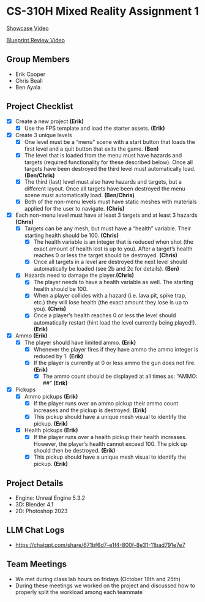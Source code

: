 # CS-310H Mixed Reality Assignment 1

[Showcase Video](https://www.youtube.com/)

[Blueprint Review Video](https://www.youtube.com/)

## Group Members
- Erik Cooper
- Chris Beall
- Ben Ayala

## Project Checklist
- [x] Create a new project **(Erik)**
  - [x] Use the FPS template and load the starter assets. **(Erik)**
- [x] Create 3 unique levels
  - [x] One level must be a “menu” scene with a start button that loads the first level and a quit button that exits the game. **(Ben)**
  - [x] The level that is loaded from the menu must have hazards and targets (required functionality for these described below). Once all targets have been destroyed the third level must automatically load. **(Ben/Chris)**
  - [x] The third (last) level must also have hazards and targets, but a different layout. Once all targets have been destroyed the menu scene must automatically load. **(Ben/Chris)**
  - [x] Both of the non-menu levels must have static meshes with materials applied for the user to navigate. **(Chris)**
- [x] Each non-menu level must have at least 3 targets and at least 3 hazards **(Chris)**
  - [x] Targets can be any mesh, but must have a “health” variable. Their starting health should be 100. **(Chris)**
    - [x] The health variable is an integer that is reduced when shot (the exact amount of health lost is up to you). After a target’s health reaches 0 or less the target should be destroyed. **(Chris)**
    - [x] Once all targets in a level are destroyed the next level should automatically be loaded (see 2b and 2c for details). **(Ben)**
  - [x] Hazards need to damage the player.**(Chris)**
    - [x] The player needs to have a health variable as well. The starting health should be 100.
    - [x] When a player collides with a hazard (i.e. lava pit, spike trap, etc.) they will lose health (the exact amount they lose is up to you). **(Chris)**
    - [x] Once a player’s health reaches 0 or less the level should automatically restart (hint load the level currently being played!). **(Erik)**
- [x] Ammo **(Erik)**
  - [x] The player should have limited ammo. **(Erik)**
    - [x] Whenever the player fires if they have ammo the ammo integer is reduced by 1. **(Erik)**
    - [x] If the player is currently at 0 or less ammo the gun does not fire. **(Erik)**
      - [x] The ammo count should be displayed at all times as: “AMMO: ##” **(Erik)**
- [x] Pickups
  - [x] Ammo pickups **(Erik)**
    - [x] If the player runs over an ammo pickup their ammo count increases and the pickup is destroyed. **(Erik)**
    - [x] This pickup should have a unique mesh visual to identify the pickup. **(Erik)**
  - [x] Health pickups **(Erik)**
    - [x] If the player runs over a health pickup their health increases. However, the player’s health cannot exceed 100. The pick up should then be destroyed. **(Erik)**
    - [x] This pickup should have a unique mesh visual to identify the pickup. **(Erik)**

## Project Details
- Engine: Unreal Engine 5.3.2
- 3D: Blender 4.1
- 2D: Photoshop 2023

## LLM Chat Logs
- https://chatgpt.com/share/671bf6d7-e1f4-800f-8e31-11bad791e7e7

## Team Meetings
- We met during class lab hours on fridays (October 18th and 25th)
- During these meetings we worked on the project and discussed how to properly split the workload among each teammate
